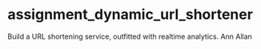 # assignment_dynamic_url_shortener
Build a URL shortening service, outfitted with realtime analytics.
Ann Allan
